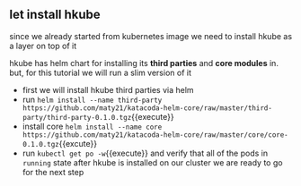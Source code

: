 ## let install hkube 
 since we already started from kubernetes image we need to install hkube as a layer on top of it 

 hkube has helm chart for installing its **third parties** and **core modules** in. but, for this tutorial we will run a slim version of it 

- first we will install hkube third parties via helm 
- run `helm install --name third-party  https://github.com/maty21/katacoda-helm-core/raw/master/third-party/third-party-0.1.0.tgz`{{execute}}
- install core 
`helm install --name core https://github.com/maty21/katacoda-helm-core/raw/master/core/core-0.1.0.tgz`{{excute}}
- run `kubectl get po -w`{{execute}} and verify that all of the pods in `running` state
  after hkube is installed on our cluster we are ready to go for the next step







